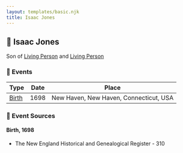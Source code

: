 ```yaml
---
layout: templates/basic.njk
title: Isaac Jones
---
```

## 🔵 Isaac Jones

Son of [Living Person](/people/7/74416956) and [Living Person](/people/1/1648568)

### 📆 Events

Type | Date | Place
------ | ------ | ------
[Birth](#event-event-2) | 1698 | New Haven, New Haven, Connecticut, USA

### 📰 Event Sources

#### <a id="event-event-2"></a> Birth, 1698
* The New England Historical and Genealogical Register  - 310